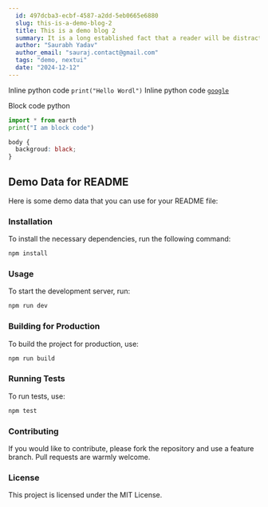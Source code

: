 ```yaml
---
  id: 497dcba3-ecbf-4587-a2dd-5eb0665e6880
  slug: this-is-a-demo-blog-2
  title: This is a demo blog 2
  summary: It is a long established fact that a reader will be distracted by the readable content of a page when looking at its layout. The point of using Lorem Ipsum is that it has a more-or-less normal distribution of letters, as opposed to using 'Content here, content here', making it look like readable English.
  author: "Saurabh Yadav"
  author_email: "sauraj.contact@gmail.com"
  tags: "demo, nextui"
  date: "2024-12-12"
---
```


Inline python code ```print("Hello Wordl")```
Inline python code [```google```](https://google.com)


Block code python

```python
import * from earth
print("I am block code")
```

```css
body {
  backgroud: black;
}

```

## Demo Data for README

Here is some demo data that you can use for your README file:

### Installation

To install the necessary dependencies, run the following command:

```bash
npm install
```

### Usage

To start the development server, run:

```bash
npm run dev
```

### Building for Production

To build the project for production, use:

```bash
npm run build
```

### Running Tests

To run tests, use:

```bash
npm test
```

### Contributing

If you would like to contribute, please fork the repository and use a feature branch. Pull requests are warmly welcome.

### License

This project is licensed under the MIT License.